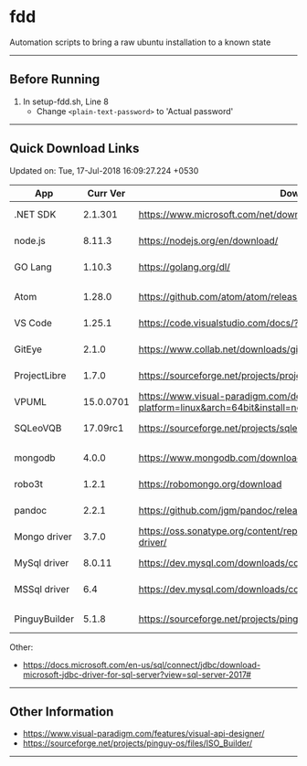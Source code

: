 # fdd
Automation scripts to bring a raw ubuntu installation to a known state

---

## Before Running

1. In setup-fdd.sh, Line 8
	- Change `<plain-text-password>` to 'Actual password'

---

## Quick Download Links
Updated on: Tue, 17-Jul-2018 16:09:27.224 +0530

| App           | Curr Ver  | Download URL                                                                                |   Size |
| ------------- | --------- | ------------------------------------------------------------------------------------------- | ------:|
| .NET SDK      | 2.1.301   | https://www.microsoft.com/net/download/linux                                                | 155 MB |
| node.js       | 8.11.3    | https://nodejs.org/en/download/                                                             |  11 MB |
| GO Lang       | 1.10.3    | https://golang.org/dl/                                                                      | 126 MB |
|               |           |                                                                                             |        |
| Atom          | 1.28.0    | https://github.com/atom/atom/releases                                                       | 132 MB |
| VS Code       | 1.25.1    | https://code.visualstudio.com/docs/?dv=linux64                                              |  67 MB |
| GitEye        | 2.1.0     | https://www.collab.net/downloads/giteye#show-Linux                                          | 118 MB |
| ProjectLibre  | 1.7.0     | https://sourceforge.net/projects/projectlibre/files/ProjectLibre/                           |  15 MB |
| VPUML         | 15.0.0701 | https://www.visual-paradigm.com/download/community.jsp?platform=linux&arch=64bit&install=no | 500 MB |
| SQLeoVQB      | 17.09rc1  | https://sourceforge.net/projects/sqleo/files/SQLeoVQB/                                      | 1.5 MB |
|               |           |                                                                                             |        |
| mongodb       | 4.0.0     | https://www.mongodb.com/download-center#community                                           |  95 MB |
| robo3t        | 1.2.1     | https://robomongo.org/download                                                              |  35 MB |
| pandoc        | 2.2.1     | https://github.com/jgm/pandoc/releases                                                      |  26 MB |
| Mongo driver  | 3.7.0     | https://oss.sonatype.org/content/repositories/releases/org/mongodb/mongodb-driver/          |   1 MB |
| MySql driver  | 8.0.11    | https://dev.mysql.com/downloads/connector/j/                                                |   5 MB |
| MSSql driver  | 6.4       | https://dev.mysql.com/downloads/connector/j/                                                |   4 MB |
|               |           |                                                                                             |        |
| PinguyBuilder | 5.1.8     | https://sourceforge.net/projects/pinguy-os/files/ISO_Builder/                               |   5 MB |

Other:

- https://docs.microsoft.com/en-us/sql/connect/jdbc/download-microsoft-jdbc-driver-for-sql-server?view=sql-server-2017#

---

## Other Information
- https://www.visual-paradigm.com/features/visual-api-designer/
- https://sourceforge.net/projects/pinguy-os/files/ISO_Builder/

---
